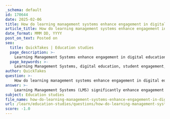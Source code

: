 ```yaml
---
_schema: default
id: 170644
date: 2025-02-06
title: How do learning management systems enhance engagement in digital education?
article_title: How do learning management systems enhance engagement in digital education?
date_format: MMM DD, YYYY
post_on_text: Posted on
seo:
  title: QuickTakes | Education studies
  page_description: >-
    Learning Management Systems enhance engagement in digital education through centralized resources, interactive content, collaboration tools, data insights, support for hybrid models, personalized learning, and gamification elements.
  page_keywords: >-
    Learning Management Systems, digital education, student engagement, interactive learning, collaboration, data-driven insights, hybrid learning, personalized learning, gamification, educational technology
author: QuickTakes
question: >-
    How do learning management systems enhance engagement in digital education?
answer: >-
    Learning Management Systems (LMS) significantly enhance engagement in digital education through various features and functionalities that cater to both students and educators. Here are some key ways in which LMS contribute to increased engagement:\n\n1. **Centralized Access to Resources**: LMS platforms serve as centralized hubs for course materials, assignments, and communication. This organization allows students to easily access all necessary resources in one place, reducing frustration and enabling them to focus on learning.\n\n2. **Interactive Learning Opportunities**: Many LMS include tools for creating interactive content, such as quizzes, discussion forums, and multimedia presentations. For example, educators can design interactive quizzes that provide immediate feedback, allowing students to test their knowledge in real-time and reinforcing learning through active participation.\n\n3. **Collaboration and Communication**: LMS facilitate collaboration among students and between students and instructors. Features such as discussion boards, group projects, and peer feedback mechanisms foster a sense of community and teamwork. Real-time communication tools enable students to engage with their peers and instructors, enhancing the learning experience.\n\n4. **Data-Driven Insights**: LMS allow educators to collect and analyze data on student performance and engagement. This data can inform instructional strategies, helping educators identify areas where students may need additional support. By tailoring their approach based on data insights, educators can enhance student engagement and improve educational outcomes.\n\n5. **Support for Hybrid Learning Models**: The integration of LMS supports hybrid learning models that combine traditional face-to-face instruction with online learning. This flexibility allows educators to leverage the benefits of both methods, providing a more comprehensive educational experience that adapts to various learning environments.\n\n6. **Personalized Learning Experiences**: Many LMS offer features that support personalized learning, allowing students to progress at their own pace. This adaptability caters to individual learning needs and preferences, which can lead to increased motivation and engagement.\n\n7. **Gamification Elements**: Some LMS incorporate gamification elements, such as badges and leaderboards, to motivate students. These features create a dynamic educational experience that encourages active participation and fosters a competitive yet collaborative learning environment.\n\nIn summary, Learning Management Systems enhance engagement in digital education by providing interactive learning opportunities, facilitating collaboration, offering data-driven insights, supporting hybrid learning models, and personalizing the learning experience. These features collectively contribute to a more engaging and effective educational environment.
subject: Education studies
file_name: how-do-learning-management-systems-enhance-engagement-in-digital-education.md
url: /learn/education-studies/questions/how-do-learning-management-systems-enhance-engagement-in-digital-education
score: -1.0
---
```


&nbsp;